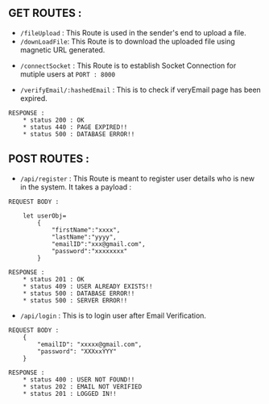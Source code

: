 ## GET ROUTES :

- `/fileUpload` : This Route is used in the sender's end to upload a file.
- `/downLoadFile`: This Route is to download the uploaded file using magnetic URL generated.

* `/connectSocket` : This Route is to establish Socket Connection for mutiple users at `PORT : 8000`

* `/verifyEmail/:hashedEmail` : This is to check if veryEmail page has been expired.
```
RESPONSE :
    * status 200 : OK
    * status 440 : PAGE EXPIRED!!
    * status 500 : DATABASE ERROR!!
```

## POST ROUTES :

- `/api/register` : This Route is meant to register user details who is new in the system. It takes a payload :

```
REQUEST BODY :

    let userObj=
        {
            "firstName":"xxxx",
            "lastName":"yyyy",
            "emailID":"xxx@gmail.com",
            "password":"xxxxxxxx"
        }

RESPONSE :
    * status 201 : OK
    * status 409 : USER ALREADY EXISTS!!
    * status 500 : DATABASE ERROR!!
    * status 500 : SERVER ERROR!!
```

* `/api/login` : This is to login user after Email Verification.

```
REQUEST BODY :
    {
        "emailID": "xxxxx@gmail.com",
        "password": "XXXxxYYY"
    }

RESPONSE :
    * status 400 : USER NOT FOUND!!
    * status 202 : EMAIL NOT VERIFIED
    * status 201 : LOGGED IN!! 
```




